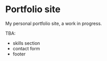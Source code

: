 # Portfolio site
 My personal portfolio site, a work in progress.
 
 
TBA:
- skills section
- contact form
- footer
